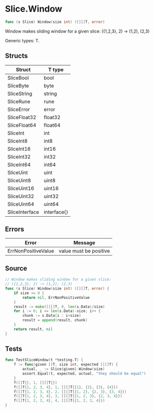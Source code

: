 # Slice.Window

```go
func (s Slice) Window(size int) ([][]T, error)
```

Window makes sliding window for a given slice: ({1,2,3}, 2) -> (1,2), (2,3)

Generic types: T.

## Structs

| Struct | T type |
| ------ | ------ |
| SliceBool | bool |
| SliceByte | byte |
| SliceString | string |
| SliceRune | rune |
| SliceError | error |
| SliceFloat32 | float32 |
| SliceFloat64 | float64 |
| SliceInt | int |
| SliceInt8 | int8 |
| SliceInt16 | int16 |
| SliceInt32 | int32 |
| SliceInt64 | int64 |
| SliceUint | uint |
| SliceUint8 | uint8 |
| SliceUint16 | uint16 |
| SliceUint32 | uint32 |
| SliceUint64 | uint64 |
| SliceInterface | interface{} |

## Errors

| Error | Message |
| -------- | ------ |
| ErrNonPositiveValue | value must be positive |

## Source

```go
// Window makes sliding window for a given slice:
// ({1,2,3}, 2) -> (1,2), (2,3)
func (s Slice) Window(size int) ([][]T, error) {
	if size <= 0 {
		return nil, ErrNonPositiveValue
	}
	result := make([][]T, 0, len(s.Data)/size)
	for i := 0; i <= len(s.Data)-size; i++ {
		chunk := s.Data[i : i+size]
		result = append(result, chunk)
	}
	return result, nil
}
```

## Tests

```go
func TestSliceWindow(t *testing.T) {
	f := func(given []T, size int, expected [][]T) {
		actual, _ := Slice{given}.Window(size)
		assert.Equal(t, expected, actual, "they should be equal")
	}
	f([]T{}, 1, [][]T{})
	f([]T{1, 2, 3, 4}, 1, [][]T{{1}, {2}, {3}, {4}})
	f([]T{1, 2, 3, 4}, 2, [][]T{{1, 2}, {2, 3}, {3, 4}})
	f([]T{1, 2, 3, 4}, 3, [][]T{{1, 2, 3}, {2, 3, 4}})
	f([]T{1, 2, 3, 4}, 4, [][]T{{1, 2, 3, 4}})
}
```
